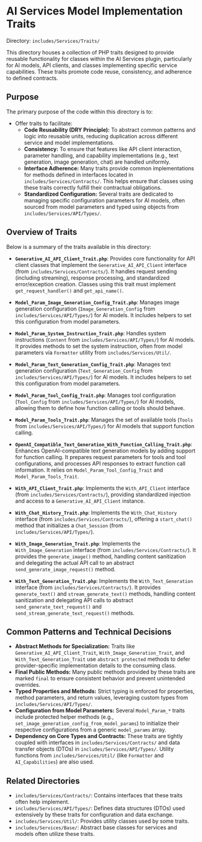 # AI Services Model Implementation Traits

Directory: `includes/Services/Traits/`

This directory houses a collection of PHP traits designed to provide reusable functionality for classes within the AI Services plugin, particularly for AI models, API clients, and classes implementing specific service capabilities. These traits promote code reuse, consistency, and adherence to defined contracts.

## Purpose

The primary purpose of the code within this directory is to:

- Offer traits to facilitate:
    - **Code Reusability (DRY Principle):** To abstract common patterns and logic into reusable units, reducing duplication across different service and model implementations.
    - **Consistency:** To ensure that features like API client interaction, parameter handling, and capability implementations (e.g., text generation, image generation, chat) are handled uniformly.
    - **Interface Adherence:** Many traits provide common implementations for methods defined in interfaces located in `includes/Services/Contracts/`. This helps ensure that classes using these traits correctly fulfill their contractual obligations.
    - **Standardized Configuration:** Several traits are dedicated to managing specific configuration parameters for AI models, often sourced from model parameters and typed using objects from `includes/Services/API/Types/`.

## Overview of Traits

Below is a summary of the traits available in this directory:

-   **`Generative_AI_API_Client_Trait.php`**: Provides core functionality for API client classes that implement the `Generative_AI_API_Client` interface (from `includes/Services/Contracts/`). It handles request sending (including streaming), response processing, and standardized error/exception creation. Classes using this trait must implement `get_request_handler()` and `get_api_name()`.

-   **`Model_Param_Image_Generation_Config_Trait.php`**: Manages image generation configuration (`Image_Generation_Config` from `includes/Services/API/Types/`) for AI models. It includes helpers to set this configuration from model parameters.

-   **`Model_Param_System_Instruction_Trait.php`**: Handles system instructions (`Content` from `includes/Services/API/Types/`) for AI models. It provides methods to set the system instruction, often from model parameters via `Formatter` utility from `includes/Services/Util/`.

-   **`Model_Param_Text_Generation_Config_Trait.php`**: Manages text generation configuration (`Text_Generation_Config` from `includes/Services/API/Types/`) for AI models. It includes helpers to set this configuration from model parameters.

-   **`Model_Param_Tool_Config_Trait.php`**: Manages tool configuration (`Tool_Config` from `includes/Services/API/Types/`) for AI models, allowing them to define how function calling or tools should behave.

-   **`Model_Param_Tools_Trait.php`**: Manages the set of available tools (`Tools` from `includes/Services/API/Types/`) for AI models that support function calling.

-   **`OpenAI_Compatible_Text_Generation_With_Function_Calling_Trait.php`**: Enhances OpenAI-compatible text generation models by adding support for function calling. It prepares request parameters for tools and tool configurations, and processes API responses to extract function call information. It relies on `Model_Param_Tool_Config_Trait` and `Model_Param_Tools_Trait`.

-   **`With_API_Client_Trait.php`**: Implements the `With_API_Client` interface (from `includes/Services/Contracts/`), providing standardized injection and access to a `Generative_AI_API_Client` instance.

-   **`With_Chat_History_Trait.php`**: Implements the `With_Chat_History` interface (from `includes/Services/Contracts/`), offering a `start_chat()` method that initializes a `Chat_Session` (from `includes/Services/API/Types/`).

-   **`With_Image_Generation_Trait.php`**: Implements the `With_Image_Generation` interface (from `includes/Services/Contracts/`). It provides the `generate_image()` method, handling content sanitization and delegating the actual API call to an abstract `send_generate_image_request()` method.

-   **`With_Text_Generation_Trait.php`**: Implements the `With_Text_Generation` interface (from `includes/Services/Contracts/`). It provides `generate_text()` and `stream_generate_text()` methods, handling content sanitization and delegating API calls to abstract `send_generate_text_request()` and `send_stream_generate_text_request()` methods.

## Common Patterns and Technical Decisions

-   **Abstract Methods for Specialization:** Traits like `Generative_AI_API_Client_Trait`, `With_Image_Generation_Trait`, and `With_Text_Generation_Trait` use `abstract protected` methods to defer provider-specific implementation details to the consuming class.
-   **Final Public Methods:** Many public methods provided by these traits are marked `final` to ensure consistent behavior and prevent unintended overrides.
-   **Typed Properties and Methods:** Strict typing is enforced for properties, method parameters, and return values, leveraging custom types from `includes/Services/API/Types/`.
-   **Configuration from Model Parameters:** Several `Model_Param_*` traits include protected helper methods (e.g., `set_image_generation_config_from_model_params`) to initialize their respective configurations from a generic `model_params` array.
-   **Dependency on Core Types and Contracts:** These traits are tightly coupled with interfaces in `includes/Services/Contracts/` and data transfer objects (DTOs) in `includes/Services/API/Types/`. Utility functions from `includes/Services/Util/` (like `Formatter` and `AI_Capabilities`) are also used.

## Related Directories

-   `includes/Services/Contracts/`: Contains interfaces that these traits often help implement.
-   `includes/Services/API/Types/`: Defines data structures (DTOs) used extensively by these traits for configuration and data exchange.
-   `includes/Services/Util/`: Provides utility classes used by some traits.
-   `includes/Services/Base/`: Abstract base classes for services and models often utilize these traits.
